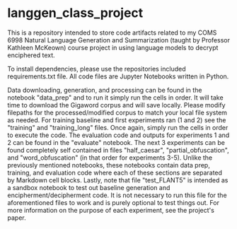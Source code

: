 # langgen_class_project
This is a repository intended to store code artifacts related to my COMS 6998 Natural Language Generation and Summarization (taught by Professor Kathleen McKeown) course project in using language models to decrypt enciphered text.

To install dependencies, please use the repositories included requirements.txt file. All code files are Jupyter Notebooks written in Python.

Data downloading, generation, and processing can be found in the notebook "data_prep" and to run it simply run the cells in order. It will take time to download the Gigaword corpus and will save locally. Please modify filepaths for the processed/modified corpus to match your local file system as needed. For training baseline and first experiments ran (1 and 2) see the "training" and "training_long" files. Once again, simply run the cells in order to execute the code. The evaluation code and outputs for experiments 1 and 2 can be found in the "evaluate" notebook. The next 3 experiments can be found completely self contained in files "half_caesar", "partial_obfuscation", and "word_obfuscation" (in that order for experiments 3-5). Unlike the previously mentioned notebooks, these notebooks contain data prep, training, and evaluation code where each of these sections are separated by Markdown cell blocks. Lastly, note that file "test_FLANT5" is intended as a sandbox notebook to test out baseline generation and encipherment/decipherment code. It is not necessary to run this file for the aforementioned files to work and is purely optional to test things out. 
For more information on the purpose of each experiment, see the project's paper.
